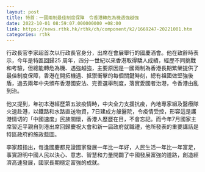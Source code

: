 ```yaml
---
layout: post
title: 特首：一國兩制最佳制度保障　令香港轉危為機遇強越強
date: 2022-10-01 08:59:07.000000000 +08:00
link: https://news.rthk.hk/rthk/ch/component/k2/1669247-20221001.htm
categories: rthk
---
```


行政長官李家超首次以行政長官身分，出席在會展舉行的國慶酒會。他在致辭時表示，今年是特區回歸25 周年，四分一世紀以來香港取得驕人成績，經歷不同挑戰和考驗，但總能轉危為機、遇強越強，主要原因是一國兩制為香港長期繁榮提供了最佳制度保障，香港在開拓機遇、抵禦衝擊的每個關鍵時刻，總有祖國做堅強後盾，過去兩年中央頒布香港國安法、完善選舉制度，落實愛國者治港，令香港由亂到治。
 
他又提到，年初本港經歷第五波疫情時，中央全力支援抗疫，內地專家組及醫療隊火速赴港，以鐵路和水路直送物資，7日建成方艙醫院，令疫情受控，形容這是護港情切的「中國速度」民族關懷，香港人歷歷在目，不會忘記。而今年7月國家主席習近平親自到港出席回歸慶祝大會和新一屆政府就職禮，他所發表的重要講話是特區政府的施政藍圖。

李家超指出，每逢國慶都見證國家發展一年比一年好，人民生活一年比一年富足，事實證明中國人民以決心、意志、智慧和力量開闢了中國發展富強的道路，創造經濟高速發展，國家長期穩定富強的成就。
